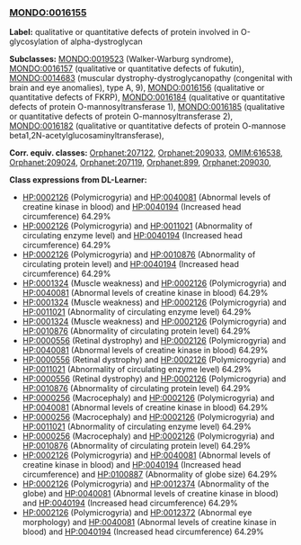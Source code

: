 
### [MONDO:0016155](http://purl.obolibrary.org/obo/MONDO_0016155)
**Label:** qualitative or quantitative defects of protein involved in O-glycosylation of alpha-dystroglycan

**Subclasses:** [MONDO:0019523](http://purl.obolibrary.org/obo/MONDO_0019523) (Walker-Warburg syndrome), [MONDO:0016157](http://purl.obolibrary.org/obo/MONDO_0016157) (qualitative or quantitative defects of fukutin), [MONDO:0014683](http://purl.obolibrary.org/obo/MONDO_0014683) (muscular dystrophy-dystroglycanopathy (congenital with brain and eye anomalies), type A, 9), [MONDO:0016156](http://purl.obolibrary.org/obo/MONDO_0016156) (qualitative or quantitative defects of FKRP), [MONDO:0016184](http://purl.obolibrary.org/obo/MONDO_0016184) (qualitative or quantitative defects of protein O-mannosyltransferase 1), [MONDO:0016185](http://purl.obolibrary.org/obo/MONDO_0016185) (qualitative or quantitative defects of protein O-mannosyltransferase 2), [MONDO:0016182](http://purl.obolibrary.org/obo/MONDO_0016182) (qualitative or quantitative defects of protein O-mannose beta1,2N-acetylglucosaminyltransferase), 

**Corr. equiv. classes:** [Orphanet:207122](http://www.orpha.net/ORDO/Orphanet_207122), [Orphanet:209033](http://www.orpha.net/ORDO/Orphanet_209033), [OMIM:616538](http://purl.obolibrary.org/obo/OMIM_616538), [Orphanet:209024](http://www.orpha.net/ORDO/Orphanet_209024), [Orphanet:207119](http://www.orpha.net/ORDO/Orphanet_207119), [Orphanet:899](http://www.orpha.net/ORDO/Orphanet_899), [Orphanet:209030](http://www.orpha.net/ORDO/Orphanet_209030), 

**Class expressions from DL-Learner:**

- [HP:0002126](http://purl.obolibrary.org/obo/HP_0002126) (Polymicrogyria) and [HP:0040081](http://purl.obolibrary.org/obo/HP_0040081) (Abnormal levels of creatine kinase in blood) and [HP:0040194](http://purl.obolibrary.org/obo/HP_0040194) (Increased head circumference) 64.29%
- [HP:0002126](http://purl.obolibrary.org/obo/HP_0002126) (Polymicrogyria) and [HP:0011021](http://purl.obolibrary.org/obo/HP_0011021) (Abnormality of circulating enzyme level) and [HP:0040194](http://purl.obolibrary.org/obo/HP_0040194) (Increased head circumference) 64.29%
- [HP:0002126](http://purl.obolibrary.org/obo/HP_0002126) (Polymicrogyria) and [HP:0010876](http://purl.obolibrary.org/obo/HP_0010876) (Abnormality of circulating protein level) and [HP:0040194](http://purl.obolibrary.org/obo/HP_0040194) (Increased head circumference) 64.29%
- [HP:0001324](http://purl.obolibrary.org/obo/HP_0001324) (Muscle weakness) and [HP:0002126](http://purl.obolibrary.org/obo/HP_0002126) (Polymicrogyria) and [HP:0040081](http://purl.obolibrary.org/obo/HP_0040081) (Abnormal levels of creatine kinase in blood) 64.29%
- [HP:0001324](http://purl.obolibrary.org/obo/HP_0001324) (Muscle weakness) and [HP:0002126](http://purl.obolibrary.org/obo/HP_0002126) (Polymicrogyria) and [HP:0011021](http://purl.obolibrary.org/obo/HP_0011021) (Abnormality of circulating enzyme level) 64.29%
- [HP:0001324](http://purl.obolibrary.org/obo/HP_0001324) (Muscle weakness) and [HP:0002126](http://purl.obolibrary.org/obo/HP_0002126) (Polymicrogyria) and [HP:0010876](http://purl.obolibrary.org/obo/HP_0010876) (Abnormality of circulating protein level) 64.29%
- [HP:0000556](http://purl.obolibrary.org/obo/HP_0000556) (Retinal dystrophy) and [HP:0002126](http://purl.obolibrary.org/obo/HP_0002126) (Polymicrogyria) and [HP:0040081](http://purl.obolibrary.org/obo/HP_0040081) (Abnormal levels of creatine kinase in blood) 64.29%
- [HP:0000556](http://purl.obolibrary.org/obo/HP_0000556) (Retinal dystrophy) and [HP:0002126](http://purl.obolibrary.org/obo/HP_0002126) (Polymicrogyria) and [HP:0011021](http://purl.obolibrary.org/obo/HP_0011021) (Abnormality of circulating enzyme level) 64.29%
- [HP:0000556](http://purl.obolibrary.org/obo/HP_0000556) (Retinal dystrophy) and [HP:0002126](http://purl.obolibrary.org/obo/HP_0002126) (Polymicrogyria) and [HP:0010876](http://purl.obolibrary.org/obo/HP_0010876) (Abnormality of circulating protein level) 64.29%
- [HP:0000256](http://purl.obolibrary.org/obo/HP_0000256) (Macrocephaly) and [HP:0002126](http://purl.obolibrary.org/obo/HP_0002126) (Polymicrogyria) and [HP:0040081](http://purl.obolibrary.org/obo/HP_0040081) (Abnormal levels of creatine kinase in blood) 64.29%
- [HP:0000256](http://purl.obolibrary.org/obo/HP_0000256) (Macrocephaly) and [HP:0002126](http://purl.obolibrary.org/obo/HP_0002126) (Polymicrogyria) and [HP:0011021](http://purl.obolibrary.org/obo/HP_0011021) (Abnormality of circulating enzyme level) 64.29%
- [HP:0000256](http://purl.obolibrary.org/obo/HP_0000256) (Macrocephaly) and [HP:0002126](http://purl.obolibrary.org/obo/HP_0002126) (Polymicrogyria) and [HP:0010876](http://purl.obolibrary.org/obo/HP_0010876) (Abnormality of circulating protein level) 64.29%
- [HP:0002126](http://purl.obolibrary.org/obo/HP_0002126) (Polymicrogyria) and [HP:0040081](http://purl.obolibrary.org/obo/HP_0040081) (Abnormal levels of creatine kinase in blood) and [HP:0040194](http://purl.obolibrary.org/obo/HP_0040194) (Increased head circumference) and [HP:0100887](http://purl.obolibrary.org/obo/HP_0100887) (Abnormality of globe size) 64.29%
- [HP:0002126](http://purl.obolibrary.org/obo/HP_0002126) (Polymicrogyria) and [HP:0012374](http://purl.obolibrary.org/obo/HP_0012374) (Abnormality of the globe) and [HP:0040081](http://purl.obolibrary.org/obo/HP_0040081) (Abnormal levels of creatine kinase in blood) and [HP:0040194](http://purl.obolibrary.org/obo/HP_0040194) (Increased head circumference) 64.29%
- [HP:0002126](http://purl.obolibrary.org/obo/HP_0002126) (Polymicrogyria) and [HP:0012372](http://purl.obolibrary.org/obo/HP_0012372) (Abnormal eye morphology) and [HP:0040081](http://purl.obolibrary.org/obo/HP_0040081) (Abnormal levels of creatine kinase in blood) and [HP:0040194](http://purl.obolibrary.org/obo/HP_0040194) (Increased head circumference) 64.29%


